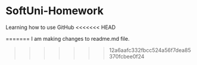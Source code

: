 # SoftUni-Homework
Learning how to use GitHub
<<<<<<< HEAD

=======
I am making changes to readme.md file.
>>>>>>> 12a6aafc332fbcc524a56f7dea85370fcbee0f24

